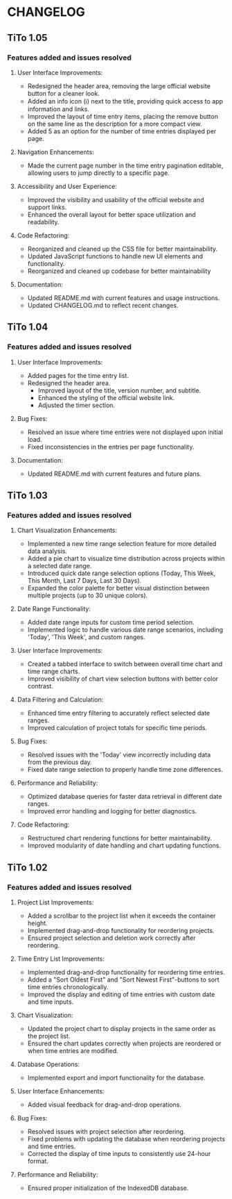 # CHANGELOG

## TiTo 1.05

### Features added and issues resolved

1. User Interface Improvements:
   - Redesigned the header area, removing the large official website button for a cleaner look.
   - Added an info icon (ℹ️) next to the title, providing quick access to app information and links.
   - Improved the layout of time entry items, placing the remove button on the same line as the description for a more compact view.
   - Added 5 as an option for the number of time entries displayed per page.

2. Navigation Enhancements:
   - Made the current page number in the time entry pagination editable, allowing users to jump directly to a specific page.

3. Accessibility and User Experience:
   - Improved the visibility and usability of the official website and support links.
   - Enhanced the overall layout for better space utilization and readability.

4. Code Refactoring:
   - Reorganized and cleaned up the CSS file for better maintainability.
   - Updated JavaScript functions to handle new UI elements and functionality.
   - Reorganized and cleaned up codebase for better maintainability

5. Documentation:
   - Updated README.md with current features and usage instructions.
   - Updated CHANGELOG.md to reflect recent changes.

## TiTo 1.04

### Features added and issues resolved

1. User Interface Improvements:
   - Added pages for the time entry list.
   - Redesigned the header area.
     - Improved layout of the title, version number, and subtitle.
     - Enhanced the styling of the official website link.
     - Adjusted the timer section.

2. Bug Fixes:
   - Resolved an issue where time entries were not displayed upon initial load.
   - Fixed inconsistencies in the entries per page functionality.

3. Documentation:
   - Updated README.md with current features and future plans.

## TiTo 1.03

### Features added and issues resolved

1. Chart Visualization Enhancements:
   - Implemented a new time range selection feature for more detailed data analysis.
   - Added a pie chart to visualize time distribution across projects within a selected date range.
   - Introduced quick date range selection options (Today, This Week, This Month, Last 7 Days, Last 30 Days).
   - Expanded the color palette for better visual distinction between multiple projects (up to 30 unique colors).

2. Date Range Functionality:
   - Added date range inputs for custom time period selection.
   - Implemented logic to handle various date range scenarios, including 'Today', 'This Week', and custom ranges.

3. User Interface Improvements:
   - Created a tabbed interface to switch between overall time chart and time range charts.
   - Improved visibility of chart view selection buttons with better color contrast.

4. Data Filtering and Calculation:
   - Enhanced time entry filtering to accurately reflect selected date ranges.
   - Improved calculation of project totals for specific time periods.

5. Bug Fixes:
   - Resolved issues with the 'Today' view incorrectly including data from the previous day.
   - Fixed date range selection to properly handle time zone differences.

6. Performance and Reliability:
   - Optimized database queries for faster data retrieval in different date ranges.
   - Improved error handling and logging for better diagnostics.

7. Code Refactoring:
   - Restructured chart rendering functions for better maintainability.
   - Improved modularity of date handling and chart updating functions.

## TiTo 1.02

### Features added and issues resolved

1. Project List Improvements:
   - Added a scrollbar to the project list when it exceeds the container height.
   - Implemented drag-and-drop functionality for reordering projects.
   - Ensured project selection and deletion work correctly after reordering.

2. Time Entry List Improvements:
   - Implemented drag-and-drop functionality for reordering time entries.
   - Added a "Sort Oldest First" and "Sort Newest First"-buttons to sort time entries chronologically.
   - Improved the display and editing of time entries with custom date and time inputs.

3. Chart Visualization:
   - Updated the project chart to display projects in the same order as the project list.
   - Ensured the chart updates correctly when projects are reordered or when time entries are modified.

4. Database Operations:
   - Implemented export and import functionality for the database.

5. User Interface Enhancements:
   - Added visual feedback for drag-and-drop operations.

6. Bug Fixes:
   - Resolved issues with project selection after reordering.
   - Fixed problems with updating the database when reordering projects and time entries.
   - Corrected the display of time inputs to consistently use 24-hour format.

7. Performance and Reliability:
   - Ensured proper initialization of the IndexedDB database.


